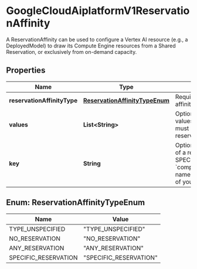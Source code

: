 

# GoogleCloudAiplatformV1ReservationAffinity

A ReservationAffinity can be used to configure a Vertex AI resource (e.g., a DeployedModel) to draw its Compute Engine resources from a Shared Reservation, or exclusively from on-demand capacity.

## Properties

| Name | Type | Description | Notes |
|------------ | ------------- | ------------- | -------------|
|**reservationAffinityType** | [**ReservationAffinityTypeEnum**](#ReservationAffinityTypeEnum) | Required. Specifies the reservation affinity type. |  [optional] |
|**values** | **List&lt;String&gt;** | Optional. Corresponds to the label values of a reservation resource. This must be the full resource name of the reservation. |  [optional] |
|**key** | **String** | Optional. Corresponds to the label key of a reservation resource. To target a SPECIFIC_RESERVATION by name, use &#x60;compute.googleapis.com/reservation-name&#x60; as the key and specify the name of your reservation as its value. |  [optional] |



## Enum: ReservationAffinityTypeEnum

| Name | Value |
|---- | -----|
| TYPE_UNSPECIFIED | &quot;TYPE_UNSPECIFIED&quot; |
| NO_RESERVATION | &quot;NO_RESERVATION&quot; |
| ANY_RESERVATION | &quot;ANY_RESERVATION&quot; |
| SPECIFIC_RESERVATION | &quot;SPECIFIC_RESERVATION&quot; |



